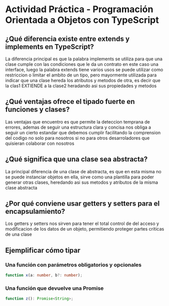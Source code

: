 # Actividad Práctica - Programación Orientada a Objetos con TypeScript

## ¿Qué diferencia existe entre extends y implements en TypeScript?

La diferencia principal es que la palabra implements se utiliza para que una
clase cumple con las condiciones que le da un contrato en este caso una
interface, luego la palabra extends tiene varios usos se puede utilizar como
restriccion o limitar el ambito de un tipo, pero mayormente utilizada para
indicar que una clase hereda los atributos y metodos de otra, es decir que la
clas1 EXTIENDE a la clase2 heradando asi sus propiedades y metodos

## ¿Qué ventajas ofrece el tipado fuerte en funciones y clases?

Las ventajas que encuentro es que permite la deteccion temprana de errores,
ademas de seguir una estructura clara y concisa nos obliga a seguir un cierto
estandar que debemos cumplir facilitando la comprension del codigo no solo para
nosotros si no para otros desarroladores que quisieran colaborar con nosotros

## ¿Qué significa que una clase sea abstracta?

La principal diferencia de una clase de abstracta, es que en esta misma no se
puede instanciar objetos en ella, sirve como una plantilla para poder generar
otras clases, heredando asi sus metodos y atributos de la misma clase abstracta

## ¿Por qué conviene usar getters y setters para el encapsulamiento?

Los getters y setters nos sirven para tener el total control de del acceso y
modificacion de los datos de un objeto, permitiendo proteger partes criticas de
una clase

## Ejemplificar cómo tipar

### Una función con parámetros obligatorios y opcionales

```ts
function x(a: number, b?: number);
```

### Una función que devuelve una Promise

```ts
function z(): Promise<String>;
```
